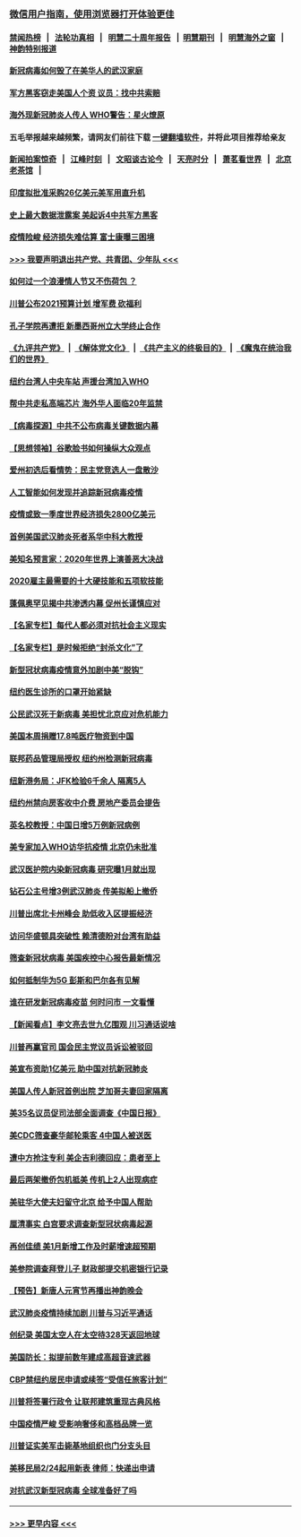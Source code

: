 ### [微信用户指南，使用浏览器打开体验更佳](https://github.com/gfw-breaker/banned-news1/blob/master/indexes/wechat-guide.md?t=0)
#### [禁闻热榜](热点新闻.md?t=0)  &nbsp;&nbsp;|&nbsp;&nbsp; [法轮功真相](https://github.com/gfw-breaker/truth/blob/master/README.md?t=0) &nbsp;&nbsp;|&nbsp;&nbsp; [明慧二十周年报告](https://github.com/gfw-breaker/mh-reports/blob/master/README.md?t=0) &nbsp;&nbsp;|&nbsp;&nbsp;[明慧期刊](https://github.com/gfw-breaker/mh-qikan) &nbsp;&nbsp;|&nbsp;&nbsp; [明慧海外之窗](https://github.com/gfw-breaker/mh-news/blob/master/README.md?t=0) &nbsp;&nbsp;|&nbsp;&nbsp; [神韵特别报道](https://github.com/gfw-breaker/mh-news/blob/master/shenyun.md?t=0)
#### [新冠病毒如何毁了在美华人的武汉家庭](../pages/nsc412/n11859524.md?t=02110802) 
#### [军方黑客窃走美国人个资 议员：找中共索赔](../pages/nsc412/n11859371.md?t=02110802) 
#### [海外现新冠肺炎人传人 WHO警告：星火燎原](../pages/nsc412/n11859252.md?t=02110802) 
#### 五毛举报越来越频繁，请网友们前往下载 [一键翻墙软件](https://github.com/gfw-breaker/ssr-accounts)，并将此项目推荐给亲友
#### [新闻拍案惊奇](https://github.com/gfw-breaker/banned-news1/blob/master/pages/link4.md) &nbsp;&nbsp;|&nbsp;&nbsp; [江峰时刻](https://github.com/gfw-breaker/banned-news1/blob/master/pages/link4.md) &nbsp;&nbsp;|&nbsp;&nbsp; [文昭谈古论今](https://github.com/gfw-breaker/banned-news1/blob/master/pages/link4.md) &nbsp;&nbsp;|&nbsp;&nbsp; [天亮时分](https://github.com/gfw-breaker/banned-news1/blob/master/pages/link4.md) &nbsp;&nbsp;|&nbsp;&nbsp; [萧茗看世界](https://github.com/gfw-breaker/banned-news1/blob/master/pages/link4.md) &nbsp;&nbsp;|&nbsp;&nbsp; [北京老茶馆](https://github.com/gfw-breaker/banned-news1/blob/master/pages/link4.md) &nbsp;&nbsp;|&nbsp;&nbsp; 
#### [印度拟批准采购26亿美元美军用直升机](../pages/nsc412/n11859143.md?t=02110802) 
#### [史上最大数据泄露案 美起诉4中共军方黑客](../pages/nsc412/n11859115.md?t=02110802) 
#### [疫情险峻 经济损失难估算 富士康曝三困境](../pages/nsc412/n11859120.md?t=02110802) 
#### [>>> 我要声明退出共产党、共青团、少年队 <<<](https://github.com/begood0513/goodnews/blob/master/quit/letter.md) 
#### [如何过一个浪漫情人节又不伤荷包 ？](../pages/nsc412/n11858969.md?t=02110802) 
#### [川普公布2021预算计划 增军费 砍福利](../pages/nsc412/n11859012.md?t=02110802) 
#### [孔子学院再遭拒 新墨西哥州立大学终止合作](../pages/nsc412/n11858661.md?t=02110802) 
#### [《九评共产党》](https://github.com/begood0513/9ping.md/blob/master/README.md) &nbsp;|&nbsp; [《解体党文化》](../../../../jtdwh.md/blob/master/README.md)  &nbsp;|&nbsp; [《共产主义的终极目的》](../../../../gczydzjmd.md/blob/master/README.md) &nbsp;|&nbsp; [《魔鬼在统治我们的世界》](../../../../mgztzwmdsj.md/blob/master/README.md) 
#### [纽约台湾人中央车站  声援台湾加入WHO](../pages/nsc412/n11857757.md?t=02110802) 
#### [帮中共走私高端芯片 海外华人面临20年监禁](../pages/nsc412/n11855016.md?t=02110802) 
#### [【病毒探源】中共不公布病毒关键数据内幕](../pages/nsc412/n11856584.md?t=02110802) 
#### [【思想领袖】谷歌脸书如何操纵大众观点](../pages/nsc412/n11680874.md?t=02110802) 
#### [爱州初选后看情势：民主党竞选人一盘散沙](../pages/nsc412/n11856557.md?t=02110802) 
#### [人工智能如何发现并追踪新冠病毒疫情](../pages/nsc412/n11856398.md?t=02110802) 
#### [疫情或致一季度世界经济损失2800亿美元](../pages/nsc412/n11855639.md?t=02110802) 
#### [首例美国武汉肺炎死者系华中科大教授](../pages/nsc412/n11855500.md?t=02110802) 
#### [美知名预言家：2020年世界上演善恶大决战](../pages/nsc412/n11855418.md?t=02110802) 
#### [2020雇主最需要的十大硬技能和五项软技能](../pages/nsc412/n11850953.md?t=02110802) 
#### [蓬佩奥罕见揭中共渗透内幕 促州长谨慎应对](../pages/nsc412/n11854685.md?t=02110802) 
#### [【名家专栏】每代人都必须对抗社会主义现实](../pages/nsc412/n11831412.md?t=02110802) 
#### [【名家专栏】是时候拒绝“封杀文化”了](../pages/nsc412/n11814093.md?t=02110802) 
#### [新型冠状病毒疫情意外加剧中美“脱钩”](../pages/nsc412/n11854475.md?t=02110802) 
#### [纽约医生诊所的口罩开始紧缺](../pages/nsc412/n11853364.md?t=02110802) 
#### [公民武汉死于新病毒 美担忧北京应对危机能力](../pages/nsc412/n11854331.md?t=02110802) 
#### [美国本周捐赠17.8吨医疗物资到中国](../pages/nsc412/n11854269.md?t=02110802) 
#### [联邦药品管理局授权  纽约州检测新冠病毒](../pages/nsc412/n11853371.md?t=02110802) 
#### [纽新港务局：JFK检验6千余人  隔离5人](../pages/nsc412/n11853366.md?t=02110802) 
#### [纽约州禁向房客收中介费  房地产委员会提告](../pages/nsc412/n11853360.md?t=02110802) 
#### [英名校教授：中国日增5万例新冠病例](../pages/nsc412/n11854174.md?t=02110802) 
#### [美专家加入WHO访华抗疫情 北京仍未批准](../pages/nsc412/n11854043.md?t=02110802) 
#### [武汉医护院内染新冠病毒 研究曝1月就出现](../pages/nsc412/n11852928.md?t=02110802) 
#### [钻石公主号增3例武汉肺炎 传美拟船上撤侨](../pages/nsc412/n11853240.md?t=02110802) 
#### [川普出席北卡州峰会 助低收入区提振经济](../pages/nsc412/n11853232.md?t=02110802) 
#### [访问华盛顿具突破性 赖清德盼对台湾有助益](../pages/nsc412/n11853129.md?t=02110802) 
#### [筛查新冠状病毒 美国疾控中心报告最新情况](../pages/nsc412/n11853070.md?t=02110802) 
#### [如何抵制华为5G 彭斯和巴尔各有见解](../pages/nsc412/n11852535.md?t=02110802) 
#### [谁在研发新冠病毒疫苗 何时问市 一文看懂](../pages/nsc412/n11852840.md?t=02110802) 
#### [【新闻看点】李文亮去世九亿围观 川习通话说啥](../pages/nsc412/n11852360.md?t=02110802) 
#### [川普再赢官司 国会民主党议员诉讼被驳回](../pages/nsc412/n11852287.md?t=02110802) 
#### [美宣布资助1亿美元 助中国对抗新冠肺炎](../pages/nsc412/n11852531.md?t=02110802) 
#### [美国人传人新冠首例出院 芝加哥夫妻回家隔离](../pages/nsc412/n11852452.md?t=02110802) 
#### [美35名议员促司法部全面调查《中国日报》](../pages/nsc412/n11852435.md?t=02110802) 
#### [美CDC筛查豪华邮轮乘客 4中国人被送医](../pages/nsc412/n11852085.md?t=02110802) 
#### [遭中方抢注专利 美企吉利德回应：患者至上](../pages/nsc412/n11852037.md?t=02110802) 
#### [最后两架撤侨包机抵美 传机上2人出现病症](../pages/nsc412/n11852173.md?t=02110802) 
#### [美驻华大使夫妇留守北京 给予中国人帮助](../pages/nsc412/n11852165.md?t=02110802) 
#### [厘清事实 白宫要求调查新型冠状病毒起源](../pages/nsc412/n11852106.md?t=02110802) 
#### [再创佳绩 美1月新增工作及时薪增速超预期](../pages/nsc412/n11852174.md?t=02110802) 
#### [美参院调查拜登儿子 财政部提交机密银行记录](../pages/nsc412/n11851808.md?t=02110802) 
#### [【预告】新唐人元宵节再播出神韵晚会](../pages/nsc412/n11843192.md?t=02110802) 
#### [武汉肺炎疫情持续加剧 川普与习近平通话](../pages/nsc412/n11851613.md?t=02110802) 
#### [创纪录 美国太空人在太空待328天返回地球](../pages/nsc412/n11851266.md?t=02110802) 
#### [美国防长：拟提前数年建成高超音速武器](../pages/nsc412/n11850959.md?t=02110802) 
#### [CBP禁纽约居民申请或续签“受信任旅客计划”](../pages/nsc412/n11850857.md?t=02110802) 
#### [川普将签署行政令 让联邦建筑重现古典风格](../pages/nsc412/n11850654.md?t=02110802) 
#### [中国疫情严峻 受影响奢侈和高档品牌一览](../pages/nsc412/n11850319.md?t=02110802) 
#### [川普证实美军击毙基地组织也门分支头目](../pages/nsc412/n11850383.md?t=02110802) 
#### [美移民局2/24起用新表 律师：快递出申请](../pages/nsc412/n11848220.md?t=02110802) 
#### [对抗武汉新型冠病毒 全球准备好了吗](../pages/nsc412/n11850142.md?t=02110802) 

----
#### [ >>> 更早内容 <<< ](../indexes/nsc412-earlier.md)
